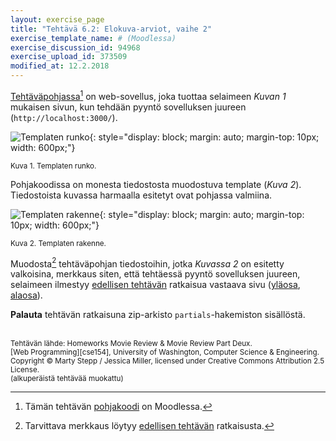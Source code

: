 ```yaml
---
layout: exercise_page
title: "Tehtävä 6.2: Elokuva-arviot, vaihe 2"
exercise_template_name: # (Moodlessa)
exercise_discussion_id: 94968
exercise_upload_id: 373509
modified_at: 12.2.2018
---
```


[Tehtäväpohjassa][pohja][^pohja] on web-sovellus, joka tuottaa selaimeen *Kuvan 1*
mukaisen sivun, kun tehdään pyyntö sovelluksen juureen (`http://localhost:3000/`).

[pohja]: https://moodle2.tut.fi/mod/resource/view.php?id=373612
[^pohja]: Tämän tehtävän [pohjakoodi][pohja] on Moodlessa.

![Templaten runko](../img/template-skeleton.png "Templaten runko"){: style="display: block; margin: auto; margin-top: 10px; width: 600px;"}

<small>Kuva 1. Templaten runko.</small>

Pohjakoodissa on monesta tiedostosta muodostuva template (*Kuva 2*).  Tiedostoista
kuvassa harmaalla esitetyt ovat pohjassa valmiina.

![Templaten rakenne](../img/template-structure.png "Templaten rakenne"){: style="display: block; margin: auto; margin-top: 10px; width: 600px;"}

<small>Kuva 2. Templaten rakenne.</small>

Muodosta[^muodosta] tehtäväpohjan tiedostoihin, jotka *Kuvassa 2* on esitetty valkoisina,
merkkaus siten, että tehtäessä pyyntö sovelluksen juureen, selaimeen ilmestyy
[edellisen tehtävän](../tehtava62) ratkaisua vastaava sivu ([yläosa][ylaosa],
[alaosa][alaosa]).

[ylaosa]: https://moodle2.tut.fi/mod/resource/view.php?id=373489
[alaosa]: https://moodle2.tut.fi/mod/resource/view.php?id=373490
[^muodosta]: Tarvittava merkkaus löytyy [edellisen tehtävän](../tehtava62) ratkaisusta.

**Palauta** tehtävän ratkaisuna zip-arkisto `partials`-hakemiston sisällöstä.

<br/>

<small>
Tehtävän lähde: Homeworks Movie Review & Movie Review Part Deux.<br/>
[Web Programming][cse154], University of Washington, Computer Science & Engineering.<br/>
Copyright © Marty Stepp / Jessica Miller, licensed under Creative Commons Attribution 2.5 License.<br/>
(alkuperäistä tehtävää muokattu)
</small>

[cse154]: https://courses.cs.washington.edu/courses/cse154/

<br/>
